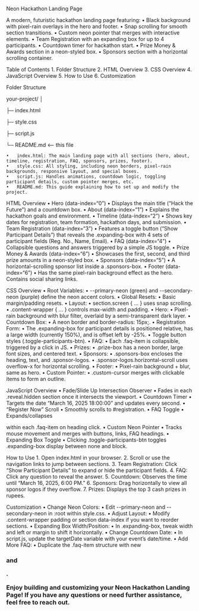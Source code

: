 Neon Hackathon Landing Page

A modern, futuristic hackathon landing page featuring:
	•	Black background with pixel-rain overlays in the hero and footer.
	•	Snap scrolling for smooth section transitions.
	•	Custom neon pointer that merges with interactive elements.
	•	Team Registration with an expanding box for up to 4 participants.
	•	Countdown timer for hackathon start.
	•	Prize Money & Awards section in a neon-styled box.
	•	Sponsors section with a horizontal scrolling container.

Table of Contents
	1.	Folder Structure
	2.	HTML Overview
	3.	CSS Overview
	4.	JavaScript Overview
	5.	How to Use
	6.	Customization

Folder Structure

your-project/
│

├─ index.html

├─ style.css

├─ script.js

└─ README.md  <-- this file

	•	index.html: The main landing page with all sections (hero, about, timeline, registration, FAQ, sponsors, prizes, footer).
	•	style.css: All styling, including neon borders, pixel-rain backgrounds, responsive layout, and special boxes.
	•	script.js: Handles animations, countdown logic, toggling participant details, custom pointer merges, etc.
	•	README.md: This guide explaining how to set up and modify the project.

HTML Overview
	•	Hero (data-index=“0”)
	•	Displays the main title (“Hack the Future”) and a countdown box.
	•	About (data-index=“1”)
	•	Explains the hackathon goals and environment.
	•	Timeline (data-index=“2”)
	•	Shows key dates for registration, team formation, hackathon days, and submission.
	•	Team Registration (data-index=“3”)
	•	Features a toggle button (“Show Participant Details”) that reveals the .expanding-box with 4 sets of participant fields (Reg. No., Name, Email).
	•	FAQ (data-index=“4”)
	•	Collapsible questions and answers triggered by a simple JS toggle.
	•	Prize Money & Awards (data-index=“6”)
	•	Showcases the first, second, and third prize amounts in a neon-styled box.
	•	Sponsors (data-index=“5”)
	•	A horizontal-scrolling sponsor list inside a .sponsors-box.
	•	Footer (data-index=“6”)
	•	Has the same pixel-rain background effect as the hero. Contains social sharing links.

CSS Overview
	•	Root Variables:
	•	--primary-neon (green) and --secondary-neon (purple) define the neon accent colors.
	•	Global Resets:
	•	Basic margin/padding resets.
	•	Layout:
	•	section.screen { ... } uses snap scrolling.
	•	.content-wrapper { ... } controls max-width and padding.
	•	Hero:
	•	Pixel-rain background with blur filter, overlaid by a semi-transparent dark layer.
	•	Countdown Box:
	•	A neon border and border-radius: 15px;.
	•	Registration Form:
	•	The .expanding-box for participant details is positioned relative, has a large width (currently 150%), and is offset left by -25%.
	•	Toggle button styles (.toggle-participants-btn).
	•	FAQ:
	•	Each .faq-item is collapsible, triggered by a click in JS.
	•	Prizes:
	•	.prize-box has a neon border, large font sizes, and centered text.
	•	Sponsors:
	•	.sponsors-box encloses the heading, text, and .sponsor-logos.
	•	.sponsor-logos.horizontal-scroll uses overflow-x for horizontal scrolling.
	•	Footer:
	•	Pixel-rain background + blur, same as hero.
	•	Custom Pointer:
	•	.custom-cursor merges with clickable items to form an outline.

JavaScript Overview
	•	Fade/Slide Up Intersection Observer
	•	Fades in each .reveal.hidden section once it intersects the viewport.
	•	Countdown Timer
	•	Targets the date “March 16, 2025 18:00:00” and updates every second.
	•	“Register Now” Scroll
	•	Smoothly scrolls to #registration.
	•	FAQ Toggle
	•	Expands/collapses <p> within each .faq-item on heading click.
	•	Custom Neon Pointer
	•	Tracks mouse movement and merges with buttons, links, FAQ headings.
	•	Expanding Box Toggle
	•	Clicking .toggle-participants-btn toggles .expanding-box display between none and block.

How to Use
	1.	Open index.html in your browser.
	2.	Scroll or use the navigation links to jump between sections.
	3.	Team Registration: Click “Show Participant Details” to expand or hide the participant fields.
	4.	FAQ: Click any question to reveal the answer.
	5.	Countdown: Observes the time until “March 16, 2025, 6:00 PM.”
	6.	Sponsors: Drag horizontally to view all sponsor logos if they overflow.
	7.	Prizes: Displays the top 3 cash prizes in rupees.

Customization
	•	Change Neon Colors:
	•	Edit --primary-neon and --secondary-neon in :root within style.css.
	•	Adjust Layout:
	•	Modify .content-wrapper padding or section data-index if you want to reorder sections.
	•	Expanding Box Width/Position:
	•	In .expanding-box, tweak width and left or margin to shift it horizontally.
	•	Change Countdown Date:
	•	In script.js, update the targetDate variable with your event’s date/time.
	•	Add More FAQ:
	•	Duplicate the .faq-item structure with new <h3> and <p>.

Enjoy building and customizing your Neon Hackathon Landing Page! If you have any questions or need further assistance, feel free to reach out.
